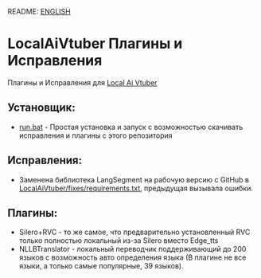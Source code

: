 README: [ENGLISH](README_EN.md)
# LocalAiVtuber Плагины и Исправления
Плагины и Исправления для [Local Ai Vtuber](https://github.com/0Xiaohei0/LocalAIVtuber)

## Установщик:
- [run.bat](LocalAiVtuber/run.bat) - Простая установка и запуск с возможностью скачивать исправления и плагины с этого репозитория

## Исправления:
- Заменена библиотека LangSegment на рабочую версию с GitHub в [LocalAiVtuber/fixes/requirements.txt](LocalAiVtuber/fixes/requirements.txt), предыдущая вызывала ошибки.

## Плагины:
- Silero+RVC - то же самое, что предварительно установленный RVC только полностью локальный из-за Silero вместо Edge_tts
- NLLBTranslator - локальный переводчик поддерживающий до 200 языков с возможность авто определения языка (В плагине не все языки, а только самые популярные, 39 языков).
